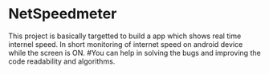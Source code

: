 # NetSpeedmeter
This project is basically targetted to build a app which shows real time internel speed. In short monitoring of internet speed on android device while the screen is ON.
#You can help in solving the bugs and improving the code readability and algorithms.
